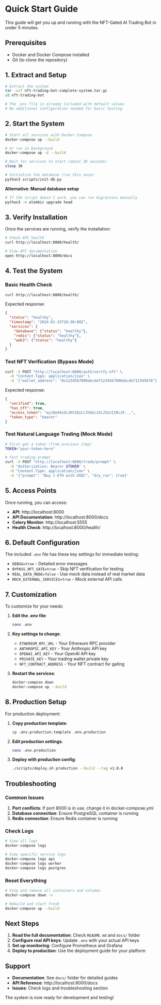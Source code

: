 # Quick Start Guide

This guide will get you up and running with the NFT-Gated AI Trading Bot in under 5 minutes.

## Prerequisites

- Docker and Docker Compose installed
- Git (to clone the repository)

## 1. Extract and Setup

```bash
# Extract the system
tar -xzf nft-trading-bot-complete-system.tar.gz
cd nft-trading-bot

# The .env file is already included with default values
# No additional configuration needed for basic testing
```

## 2. Start the System

```bash
# Start all services with Docker Compose
docker-compose up --build

# Or run in background
docker-compose up -d --build

# Wait for services to start (about 30 seconds)
sleep 30

# Initialize the database (run this once)
python3 scripts/init-db.py
```

**Alternative: Manual database setup**
```bash
# If the script doesn't work, you can run migrations manually
python3 -m alembic upgrade head
```

## 3. Verify Installation

Once the services are running, verify the installation:

```bash
# Check API health
curl http://localhost:8000/health/

# View API documentation
open http://localhost:8000/docs
```

## 4. Test the System

### Basic Health Check
```bash
curl http://localhost:8000/health/
```

Expected response:
```json
{
  "status": "healthy",
  "timestamp": "2024-01-15T10:30:00Z",
  "services": {
    "database": {"status": "healthy"},
    "redis": {"status": "healthy"},
    "web3": {"status": "healthy"}
  }
}
```

### Test NFT Verification (Bypass Mode)
```bash
curl -X POST "http://localhost:8000/auth/verify-nft" \
  -H "Content-Type: application/json" \
  -d '{"wallet_address": "0x1234567890abcdef1234567890abcdef12345678"}'
```

Expected response:
```json
{
  "verified": true,
  "has_nft": true,
  "access_token": "eyJ0eXAiOiJKV1QiLCJhbGciOiJIUzI1NiJ9...",
  "token_type": "bearer"
}
```

### Test Natural Language Trading (Mock Mode)
```bash
# First get a token (from previous step)
TOKEN="your-token-here"

# Test trading prompt
curl -X POST "http://localhost:8000/trade/prompt" \
  -H "Authorization: Bearer $TOKEN" \
  -H "Content-Type: application/json" \
  -d '{"prompt": "Buy 1 ETH with USDC", "dry_run": true}'
```

## 5. Access Points

Once running, you can access:

- **API**: http://localhost:8000
- **API Documentation**: http://localhost:8000/docs
- **Celery Monitor**: http://localhost:5555
- **Health Check**: http://localhost:8000/health/

## 6. Default Configuration

The included `.env` file has these key settings for immediate testing:

- `DEBUG=true` - Detailed error messages
- `BYPASS_NFT_GATE=true` - Skip NFT verification for testing
- `REAL_DATA_MODE=false` - Use mock data instead of real market data
- `MOCK_EXTERNAL_SERVICES=true` - Mock external API calls

## 7. Customization

To customize for your needs:

1. **Edit the .env file**:
   ```bash
   nano .env
   ```

2. **Key settings to change**:
   - `ETHEREUM_RPC_URL` - Your Ethereum RPC provider
   - `ANTHROPIC_API_KEY` - Your Anthropic API key
   - `OPENAI_API_KEY` - Your OpenAI API key
   - `PRIVATE_KEY` - Your trading wallet private key
   - `NFT_CONTRACT_ADDRESS` - Your NFT contract for gating

3. **Restart the services**:
   ```bash
   docker-compose down
   docker-compose up --build
   ```

## 8. Production Setup

For production deployment:

1. **Copy production template**:
   ```bash
   cp .env.production.template .env.production
   ```

2. **Edit production settings**:
   ```bash
   nano .env.production
   ```

3. **Deploy with production config**:
   ```bash
   ./scripts/deploy.sh production --build --tag v1.0.0
   ```

## Troubleshooting

### Common Issues

1. **Port conflicts**: If port 8000 is in use, change it in docker-compose.yml
2. **Database connection**: Ensure PostgreSQL container is running
3. **Redis connection**: Ensure Redis container is running

### Check Logs

```bash
# View all logs
docker-compose logs

# View specific service logs
docker-compose logs api
docker-compose logs worker
docker-compose logs postgres
```

### Reset Everything

```bash
# Stop and remove all containers and volumes
docker-compose down -v

# Rebuild and start fresh
docker-compose up --build
```

## Next Steps

1. **Read the full documentation**: Check `README.md` and `docs/` folder
2. **Configure real API keys**: Update `.env` with your actual API keys
3. **Set up monitoring**: Configure Prometheus and Grafana
4. **Deploy to production**: Use the deployment guide for your platform

## Support

- **Documentation**: See `docs/` folder for detailed guides
- **API Reference**: http://localhost:8000/docs
- **Issues**: Check logs and troubleshooting section

The system is now ready for development and testing!

